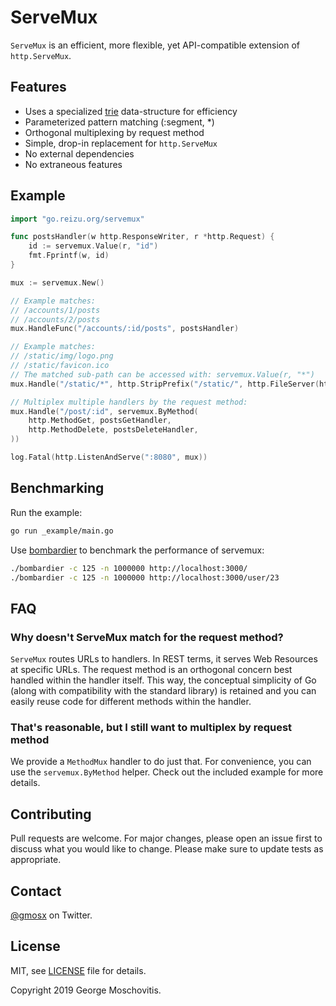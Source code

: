 # ServeMux

`ServeMux` is an efficient, more flexible, yet API-compatible extension of `http.ServeMux`.

## Features

* Uses a specialized [trie](https://en.wikipedia.org/wiki/Trie) data-structure for efficiency
* Parameterized pattern matching (:segment, *)
* Orthogonal multiplexing by request method
* Simple, drop-in replacement for `http.ServeMux`
* No external dependencies
* No extraneous features

## Example

```go
import "go.reizu.org/servemux"

func postsHandler(w http.ResponseWriter, r *http.Request) {
    id := servemux.Value(r, "id")
    fmt.Fprintf(w, id)
}

mux := servemux.New()

// Example matches:
// /accounts/1/posts
// /accounts/2/posts
mux.HandleFunc("/accounts/:id/posts", postsHandler)

// Example matches:
// /static/img/logo.png
// /static/favicon.ico
// The matched sub-path can be accessed with: servemux.Value(r, "*")
mux.Handle("/static/*", http.StripPrefix("/static/", http.FileServer(http.Dir("./static"))))

// Multiplex multiple handlers by the request method:
mux.Handle("/post/:id", servemux.ByMethod(
    http.MethodGet, postsGetHandler,
    http.MethodDelete, postsDeleteHandler,
))

log.Fatal(http.ListenAndServe(":8080", mux))
```

## Benchmarking

Run the example:

```sh
go run _example/main.go
```

Use [bombardier](https://github.com/codesenberg/bombardier) to benchmark the performance of servemux:

```sh
./bombardier -c 125 -n 1000000 http://localhost:3000/
./bombardier -c 125 -n 1000000 http://localhost:3000/user/23
```

## FAQ

### Why doesn't ServeMux match for the request method?

`ServeMux` routes URLs to handlers. In REST terms, it serves Web Resources at specific URLs. The request method is an orthogonal concern best handled within the handler itself. This way, the conceptual simplicity of Go (along with compatibility with the standard library) is retained and you can easily reuse code for different methods within the handler.

### That's reasonable, but I still want to multiplex by request method

We provide a `MethodMux` handler to do just that. For convenience, you can use the `servemux.ByMethod` helper. Check out the included example for more details.

## Contributing

Pull requests are welcome. For major changes, please open an issue first to discuss what you would like to change. Please make sure to update tests as appropriate.

## Contact

[@gmosx](https://twitter.com/gmosx) on Twitter.

## License

MIT, see [LICENSE](./LICENSE) file for details.

Copyright 2019 George Moschovitis.
